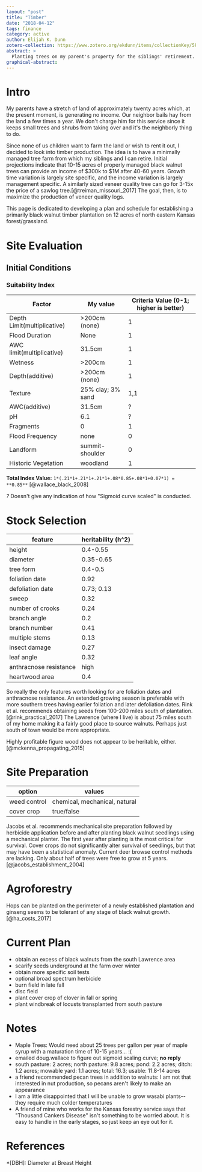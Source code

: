 ```yaml
---
layout: "post"
title: "Timber"
date: "2018-04-12"
tags: finance
category: active
author: Elijah K. Dunn
zotero-collection: https://www.zotero.org/ekdunn/items/collectionKey/5PMU325A
abstract: >
  Planting trees on my parent's property for the siblings' retirement.
graphical-abstract:
---
```


# Intro
My parents have a stretch of land of approximately twenty acres which, at the present moment, is generating no income. Our neighbor bails hay from the land a few times a year. We don't charge him for this service since it keeps small trees and shrubs from taking over and it's the neighborly thing to do.

Since none of us children want to farm the land or wish to rent it out, I decided to look into timber production. The idea is to have a minimally managed tree farm from which my siblings and I can retire. Initial projections indicate that 10-15 acres of properly managed black walnut trees can provide an income of $300k to $1M after 40-60 years. Growth time variation is largely site specific, and the income variation is largely management specific. A similarly sized veneer quality tree can go for 3-15x the price of a sawlog tree.[@treiman_missouri_2017] The goal, then, is to maximize the production of veneer quality logs.

This page is dedicated to developing a plan and schedule for establishing a primarily black walnut timber plantation on 12 acres of north eastern Kansas forest/grassland.

# Site Evaluation

## Initial Conditions

### Suitability Index

Factor                      | My value          | Criteria Value (0-1; higher is better)
----------------------------|-------------------|----------------------------------
Depth Limit(multiplicative) | >200cm (none)     | 1
Flood Duration              | None              | 1
AWC limit(multiplicative)   | 31.5cm            | 1
Wetness                     | >200cm            | 1
Depth(additive)             | >200cm (none)     | 1
Texture                     | 25% clay; 3% sand | 1,1
AWC(additive)               | 31.5cm            | ?
pH                          | 6.1               | ?
Fragments                   | 0                 | 1
Flood Frequency             | none              | 0
Landform                    | summit-shoulder   | 0
Historic Vegetation         | woodland          | 1

**Total Index Value:** ```1*(.21*1+.21*1+.21*1+.08*0.85+.08*1+0.07*1) = **0.85**``` [@wallace_black_2008]

*?* Doesn't give any indication of how "Sigmoid curve scaled" is conducted.

# Stock Selection

| feature                | heritability (h^2) |
|------------------------|--------------------|
| height                 | 0.4-0.55           |
| diameter               | 0.35-0.65          |
| tree form              | 0.4-0.5            |
| foliation date         | 0.92               |
| defoliation date       | 0.73; 0.13         |
| sweep                  | 0.32               |
| number of crooks       | 0.24               |
| branch angle           | 0.2                |
| branch number          | 0.41               |
| multiple stems         | 0.13               |
| insect damage          | 0.27               |
| leaf angle             | 0.32               |
| anthracnose resistance | high               |
| heartwood area         | 0.4                |

So really the only features worth looking for are foliation dates and anthracnose resistance. An extended growing season is preferable with more southern trees having earlier foliation and later defoliation dates. Rink et al. recommends obtaining seeds from 100-200 miles south of plantation.  [@rink_practical_2017] The Lawrence (where I live) is about 75 miles south of my home making it a fairly good place to source walnuts. Perhaps just south of town would be more appropriate.

Highly profitable figure wood does not appear to be heritable, either. [@mckenna_propagating_2015]



# Site Preparation

option       | values
-------------|------------------------------
weed control | chemical, mechanical, natural
cover crop   | true/false

Jacobs et al. recommends mechanical site preparation followed by herbicide application before and after planting black walnut seedlings using a mechanical planter. The first year after planting is the most critical for survival. Cover crops do not significantly alter survival of seedlings, but that may have been a statistical anomaly. Current deer browse control methods are lacking. Only about half of trees were free to grow at 5 years. [@jacobs_establishment_2004]

# Agroforestry

Hops can be planted on the perimeter of a newly established plantation and ginseng seems to be tolerant of any stage of black walnut growth. [@ha_costs_2017]

# Current Plan

- obtain an excess of black walnuts from the south Lawrence area
- scarify seeds underground at the farm over winter
- obtain more specific soil tests
- optional broad spectrum herbicide
- burn field in late fall
- disc field
- plant cover crop of clover in fall or spring
- plant windbreak of locusts transplanted from south pasture

# Notes

- Maple Trees: Would need about 25 trees per gallon per year of maple syrup with a maturation time of 10-15 years... :(
- emailed doug.wallace to figure out sigmoid scaling curve; **no reply**
- south pasture: 2 acres; north pasture: 9.8 acres; pond: 2.2 acres; ditch: 1.2 acres; mowable yard: 1.1 acres; total: 16.3; usable: 11.8-14 acres
- a friend recommended pecan trees in addition to walnuts: I am not that interested in nut production, so pecans aren't likely to make an appearance
- I am a little disappointed that I will be unable to grow wasabi plants-- they require much colder temperatures
- A friend of mine who works for the Kansas forestry service says that "Thousand Cankers Disease" isn't something to be worried about. It is easy to handle in the early stages, so just keep an eye out for it.


# References

<!--notes-->

<!--Glossary-->
*[DBH]: Diameter at Breast Height

